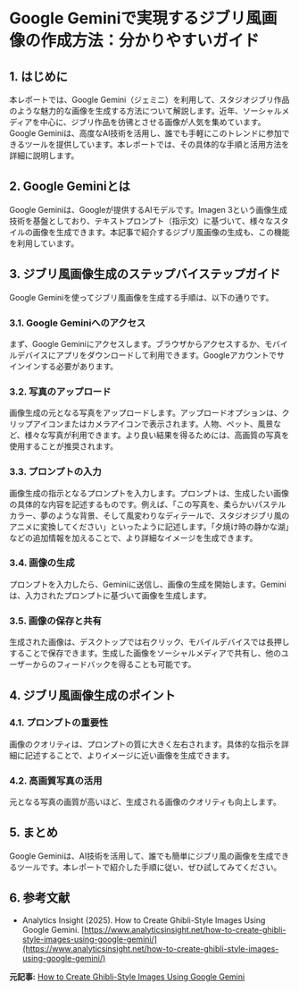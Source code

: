 # Google Geminiで実現するジブリ風画像の作成方法：分かりやすいガイド

## 1. はじめに

本レポートでは、Google Gemini（ジェミニ）を利用して、スタジオジブリ作品のような魅力的な画像を生成する方法について解説します。近年、ソーシャルメディアを中心に、ジブリ作品を彷彿とさせる画像が人気を集めています。Google Geminiは、高度なAI技術を活用し、誰でも手軽にこのトレンドに参加できるツールを提供しています。本レポートでは、その具体的な手順と活用方法を詳細に説明します。

## 2. Google Geminiとは

Google Geminiは、Googleが提供するAIモデルです。Imagen 3という画像生成技術を基盤としており、テキストプロンプト（指示文）に基づいて、様々なスタイルの画像を生成できます。本記事で紹介するジブリ風画像の生成も、この機能を利用しています。

## 3. ジブリ風画像生成のステップバイステップガイド

Google Geminiを使ってジブリ風画像を生成する手順は、以下の通りです。

### 3.1. Google Geminiへのアクセス

まず、Google Geminiにアクセスします。ブラウザからアクセスするか、モバイルデバイスにアプリをダウンロードして利用できます。Googleアカウントでサインインする必要があります。

### 3.2. 写真のアップロード

画像生成の元となる写真をアップロードします。アップロードオプションは、クリップアイコンまたはカメラアイコンで表示されます。人物、ペット、風景など、様々な写真が利用できます。より良い結果を得るためには、高画質の写真を使用することが推奨されます。

### 3.3. プロンプトの入力

画像生成の指示となるプロンプトを入力します。プロンプトは、生成したい画像の具体的な内容を記述するものです。例えば、「この写真を、柔らかいパステルカラー、夢のような背景、そして風変わりなディテールで、スタジオジブリ風のアニメに変換してください」といったように記述します。「夕焼け時の静かな湖」などの追加情報を加えることで、より詳細なイメージを生成できます。

### 3.4. 画像の生成

プロンプトを入力したら、Geminiに送信し、画像の生成を開始します。Geminiは、入力されたプロンプトに基づいて画像を生成します。

### 3.5. 画像の保存と共有

生成された画像は、デスクトップでは右クリック、モバイルデバイスでは長押しすることで保存できます。生成した画像をソーシャルメディアで共有し、他のユーザーからのフィードバックを得ることも可能です。

## 4. ジブリ風画像生成のポイント

### 4.1. プロンプトの重要性

画像のクオリティは、プロンプトの質に大きく左右されます。具体的な指示を詳細に記述することで、よりイメージに近い画像を生成できます。

### 4.2. 高画質写真の活用

元となる写真の画質が高いほど、生成される画像のクオリティも向上します。

## 5. まとめ

Google Geminiは、AI技術を活用して、誰でも簡単にジブリ風の画像を生成できるツールです。本レポートで紹介した手順に従い、ぜひ試してみてください。

## 6. 参考文献

* Analytics Insight (2025). How to Create Ghibli-Style Images Using Google Gemini.
 [https://www.analyticsinsight.net/how-to-create-ghibli-style-images-using-google-gemini/](https://www.analyticsinsight.net/how-to-create-ghibli-style-images-using-google-gemini/)


**元記事:** [How to Create Ghibli-Style Images Using Google Gemini](https://www.analyticsinsight.net/artificial-intelligence/how-to-create-ghibli-style-images-using-google-gemini)